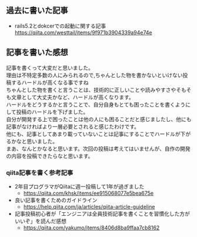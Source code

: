 ## 過去に書いた記事
* rails5.2とdokcerでの起動に関する記事
https://qiita.com/westtail/items/9f971b3904339a94e74e

## 記事を書いた感想
記事を書くって大変だと思いました。  
理由は不特定多数の人にみられるので,ちゃんとした物を書かないといけない投稿するハードルが高くなる事ですね  
ちゃんとした物を書くと言うことは、技術的に正しいことや読みやすさやそもそも文章として大丈夫かなど、ハードルが高くなります。  
ハードルをどうするかと言うことで、自分自身もとても困ったことを書くようにして投稿のハードルを下げました。  
自分が開発する上で困ったことは他の人にも困ることだと感じましたし、他にも記事がなければより一層必要とされると感じたわけです。  
他にも、記事としてあまり載っていないことは記事にすることでハードルが下がるかなと思いました。  
まあ、なんとかなると思います。次回の投稿は考えてはいませんが、自作の開発の内容を投稿できたらなと思います。  



### qiita記事を書く参考記事
* 2年目プログラマがQiitaに週一投稿して1年が過ぎました
  * https://qiita.com/khsk/items/ee915068077e5bea675e
* 良い記事を書くためのガイドライン 
  * https://help.qiita.com/ja/articles/qiita-article-guideline
* 記事投稿初心者が「エンジニアは全員技術記事を書くことを習慣化した方がいいぞ」を読んだ感想
  * https://qiita.com/yakumo/items/8406d8ba9ffaa7cb8162

